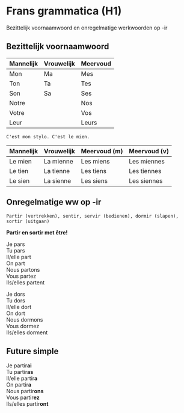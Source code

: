 # Frans grammatica (H1)

Bezittelijk voornaamwoord en onregelmatige werkwoorden op -ir

## Bezittelijk voornaamwoord

| Mannelijk | Vrouwelijk | Meervoud |
| --------- | ---------- | -------- |
| Mon       | Ma         | Mes      |
| Ton       | Ta         | Tes      |
| Son       | Sa         | Ses      |
| Notre     |            | Nos      |
| Votre     |            | Vos      |
| Leur      |            | Leurs    |

```text
C'est mon stylo. C'est le mien.
```

| Mannelijk | Vrouwelijk | Meervoud (m) | Meervoud (v) |
| --------- | ---------- | ------------ | ------------ |
| Le mien   | La mienne  | Les miens    | Les miennes  |
| Le tien   | La tienne  | Les tiens    | Les tiennes  |
| Le sien   | La sienne  | Les siens    | Les siennes  |

## Onregelmatige ww op -ir

```text
Partir (vertrekken), sentir, servir (bedienen), dormir (slapen), sortir (uitgaan)
```

**Partir en sortir met être!**

Je pars  
Tu pars  
Il/elle part  
On part  
Nous partons  
Vous partez  
Ils/elles partent

Je dors  
Tu dors  
Il/elle dort  
On dort  
Nous dormons  
Vous dormez  
Ils/elles dorment

## Future simple

Je partir**ai**  
Tu partir**as**  
Il/elle partir**a**  
On partir**a**  
Nous partir**ons**  
Vous partir**ez**  
Ils/elles partir**ont**
